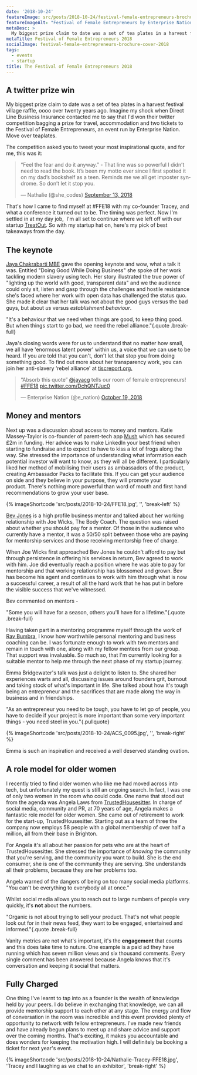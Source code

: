 ```yaml
---
date: '2018-10-24'
featureImage: src/posts/2018-10-24/festival-female-entrepreneurs-brochure-cover-2018.jpg
featureImageAlt: "Festival of Female Entrepreneurs by Enterprise Nation."
metaDesc: >
  My biggest prize claim to date was a set of tea plates in a harvest festival village raffle. But that was about to change, and great news for the startup.
metaTitle: Festival of Female Entrepreneurs 2018
socialImage: festival-female-entrepreneurs-brochure-cover-2018
tags:
  - events
  - startup
title: The Festival of Female Entrepreneurs 2018
---
```


## A twitter prize win

My biggest prize claim to date was a set of tea plates in a harvest festival village raffle, oooo over twenty years ago. Imagine my shock when Direct Line Business Insurance contacted me to say that I'd won their twitter competition bagging a prize for travel, accommodation and two tickets to the Festival of Female Entrepreneurs, an event run by Enterprise Nation. Move over teaplates.

The competition asked you to tweet your most inspirational quote, and for me, this was it:

<div class="break-right">
  <blockquote class="twitter-tweet"><p lang="en" dir="ltr">“Feel the fear and do it anyway.” - That line was so powerful I didn’t need to read the book. It’s been my motto ever since I first spotted it on my dad’s bookshelf as a teen. Reminds me we all get imposter syndrome. So don’t let it stop you.</p>&mdash; Nathalie (@she_codes) <a href="https://twitter.com/she_codes/status/1040334204607897600?ref_src=twsrc%5Etfw">September 13, 2018</a></blockquote> <script async src="https://platform.twitter.com/widgets.js" charset="utf-8"></script>
</div>

That's how I came to find myself at #FFE18 with my co-founder Tracey, and what a conference it turned out to be. The timing was perfect. Now I'm settled in at my day job,  I'm all set to continue where we left off with our startup [TreatOut][1]. So with my startup hat on, here's my pick of best takeaways from the day.

## The keynote

[Jaya Chakrabarti MBE][2] gave the opening keynote and wow, what a talk it was. Entitled "Doing Good While Doing Business" she spoke of her work tackling modern slavery using tech. Her story illustrated the true power of "lighting up the world with good, transparent data" and we the audience could only sit, listen and gasp through the challenges and hostile resistance she's faced where her work with open data has challenged the status quo. She made it clear that her talk was not about the good guys versus the bad guys, but about _us_ versus _establishment behaviour_.

"It's a behaviour that we need when things are good, to keep thing good. But when things start to go bad, we need the rebel alliance."{.quote .break-full}

Jaya's closing words were for us to understand that no matter how small, we all have 'enormous latent power' within us, a voice that we can use to be heard. If you are told that you can't, don't let that stop you from doing something good. To find out more about her transparency work, you can join her anti-slavery &#8216;rebel alliance' at [tiscreport.org.][3]

<div class="break-right">
  <blockquote class="twitter-tweet"><p lang="en" dir="ltr">“Absorb this quote” <a href="https://twitter.com/jayacg?ref_src=twsrc%5Etfw">@jayacg</a> tells our room of female entrepreneurs! <a href="https://twitter.com/hashtag/FFE18?src=hash&amp;ref_src=twsrc%5Etfw">#FFE18</a> <a href="https://t.co/DchQNTJuc0">pic.twitter.com/DchQNTJuc0</a></p>&mdash; Enterprise Nation (@e_nation) <a href="https://twitter.com/e_nation/status/1053218479329959937?ref_src=twsrc%5Etfw">October 19, 2018</a></blockquote> <script async src="https://platform.twitter.com/widgets.js" charset="utf-8"></script>
</div>

## Money and mentors

Next up was a discussion about access to money and mentors. Katie Massey-Taylor is co-founder of parent-tech app [Mush][4] which has secured £2m in funding. Her advice was to make LinkedIn your best friend when starting to fundraise and to expect to have to kiss a lot of frogs along the way. She stressed the importance of understanding what information each potential investor will want to know, as they will all be different. I particularly liked her method of mobilising their users as ambassadors of the product, creating Ambassador Packs to facilitate this. If you can get your audience on side and they believe in your purpose, they will promote your product. There's nothing more powerful than word of mouth and first hand recommendations to grow your user base.

{% imageShortcode 'src/posts/2018-10-24/FFE18.jpg', '', 'break-left' %}

[Bev Jones][5] is a high profile business mentor and talked about her working relationship with Joe Wicks, The Body Coach. The question was raised about whether you should pay for a mentor. Of those in the audience who currently have a mentor, it was a 50/50 split between those who are paying for mentorship services and those receiving mentorship free of charge.

When Joe Wicks first approached Bev Jones he couldn't afford to pay but through persistence in offering his services in return, Bev agreed to work with him. Joe did eventually reach a position where he was able to pay for mentorship and that working relationship has blossomed and grown. Bev has become his agent and continues to work with him through what is now a successful career, a result of all the hard work that he has put in before the visible success that we've witnessed.

Bev commented on mentors -

"Some you will have for a season, others you'll have for a lifetime."{.quote .break-full}

Having taken part in a mentoring programme myself through the work of [Rav Bumbra][6], I know how worthwhile personal mentoring and business coaching can be. I was fortunate enough to work with two mentors and remain in touch with one, along with my fellow mentees from our group. That support was invaluable. So much so, that I'm currently looking for a suitable mentor to help me through the next phase of my startup journey.

Emma Bridgewater's talk was just a delight to listen to. She shared her experiences warts and all, discussing issues around founders grit, burnout and taking stock of what's important in life. She talked about how it's tough being an entrepreneur and the sacrifices that are made along the way in business and in friendships.

"As an entrepreneur you need to be tough, you have to let go of people, you have to decide if your project is more important than some very important things - you need steel in you."{.pullquote}

{% imageShortcode 'src/posts/2018-10-24/ACS_0095.jpg', '', 'break-right' %}

Emma is such an inspiration and received a well deserved standing ovation.

## A role model for older women

I recently tried to find older women who like me had moved across into tech, but unfortunately my quest is still an ongoing search. In fact, I was one of only two women in the room who could code. One name that stood out from the agenda was Angela Laws from [TrustedHousesitter][7]. In charge of social media, community and PR, at 70 years of age, Angela makes a fantastic role model for older women. She came out of retirement to work for the start-up, TrustedHousesitter. Starting out as a team of three the company now employs 58 people with a global membership of over half a million, all from their base in Brighton.

For Angela it's all about her passion for pets who are at the heart of TrustedHousesitter. She stressed the importance of _knowing_ the community that you're serving, and the community you want to build. She is the end consumer, she is one of the community they are serving. She understands all their problems, because they are her problems too.

Angela warned of the dangers of being on too many social media platforms. "You can't be everything to everybody all at once."

Whilst social media allows you to reach out to large numbers of people very quickly, it's **not** about the numbers.


"Organic is not about trying to sell your product. That's not what people look out for in their news feed, they want to be engaged, entertained and informed."{.quote .break-full}

Vanity metrics are not what's important, it's the **engagement** that counts and this does take time to nuture. One example is a paid ad they have running which has seven million views and six thousand comments. Every single comment has been answered because Angela knows that it's conversation and keeping it social that matters.

## Fully Charged

One thing I've learnt to tap into as a founder is the wealth of knowledge held by your peers. I do believe in exchanging that knowledge, we can all provide mentorship support to each other at any stage. The energy and flow of conversation in the room was incredible and this event provided plenty of opportunity to network with fellow entrepreneurs. I've made new friends and have already begun plans to meet up and share advice and support over the coming months. That's exciting, it makes you accountable and does wonders for keeping the motivation high. I will definitely be booking a ticket for next year's event.

{% imageShortcode 'src/posts/2018-10-24/Nathalie-Tracey-FFE18.jpg', 'Tracey and I laughing as we chat to an exhibitor', 'break-right' %}

 [1]: https://treatout.com/
 [2]: https://www.nameless.co.uk/studio/jaya-chakrabarti/
 [3]: https://tiscreport.org/
 [4]: https://letsmush.com/
 [5]: http://bevjames.com
 [6]: https://www.linkedin.com/in/ravbumbra
 [7]: https://www.trustedhousesitters.com/blog/news/the-trustedhousesitters-story-angela/
